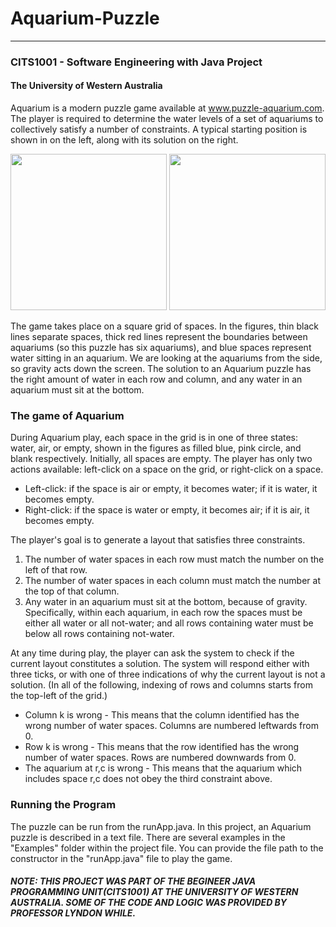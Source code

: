 # Aquarium-Puzzle
---

### CITS1001 - Software Engineering with Java Project
#### The University of Western Australia

Aquarium is a modern puzzle game available at www.puzzle-aquarium.com. The player is required to determine the water levels of a set of aquariums to collectively satisfy a number of constraints. A typical starting position is shown in on the left, along with its solution on the right.

<img src="https://user-images.githubusercontent.com/61343458/124686898-7d4e1880-df06-11eb-859d-d076be5072b3.png" width="250" height="250">   <img src="https://user-images.githubusercontent.com/61343458/124686864-6c050c00-df06-11eb-8962-ba1fcd4e77de.png" width="250" height="250">

The game takes place on a square grid of spaces. In the figures, thin black lines separate spaces, thick red lines represent the boundaries between aquariums (so this puzzle has six aquariums), and blue spaces represent water sitting in an aquarium. We are looking at the aquariums from the side, so gravity acts down the screen. The solution to an Aquarium puzzle has the right amount of water in each row and column, and any water in an aquarium must sit at the bottom.

### The game of Aquarium
During Aquarium play, each space in the grid is in one of three states: water, air, or empty, shown in the figures as filled blue, pink circle, and blank respectively. Initially, all spaces are empty. The player has only two actions available: left-click on a space on the grid, or right-click on a space.
  - Left-click: if the space is air or empty, it becomes water; if it is water, it becomes empty.
  - Right-click: if the space is water or empty, it becomes air; if it is air, it becomes empty.

The player's goal is to generate a layout that satisfies three constraints.
  1. The number of water spaces in each row must match the number on the left of that row.
  2. The number of water spaces in each column must match the number at the top of that column.
  3. Any water in an aquarium must sit at the bottom, because of gravity. Specifically, within each aquarium, in each row the spaces must be either all water or all not-water; and all rows containing water must be below all rows containing not-water.

At any time during play, the player can ask the system to check if the current layout constitutes a solution. The system will respond either with three ticks, or with one of three indications of why the current layout is not a solution. (In all of the following, indexing of rows and columns starts from the top-left of the grid.)
  - Column k is wrong - This means that the column identified has the wrong number of water spaces. Columns are numbered leftwards from 0.
  - Row k is wrong - This means that the row identified has the wrong number of water spaces. Rows are numbered downwards from 0.
  - The aquarium at r,c is wrong - This means that the aquarium which includes space r,c does not obey the third constraint above.

### Running the Program
The puzzle can be run from the runApp.java. In this project, an Aquarium puzzle is described in a text file. There are several examples in the "Examples" folder within the project file. You can provide the file path to the constructor in the "runApp.java" file to play the game.

##### NOTE: THIS PROJECT WAS PART OF THE BEGINEER JAVA PROGRAMMING UNIT(CITS1001) AT THE UNIVERSITY OF WESTERN AUSTRALIA. SOME OF THE CODE AND LOGIC WAS PROVIDED BY PROFESSOR LYNDON WHILE. 




